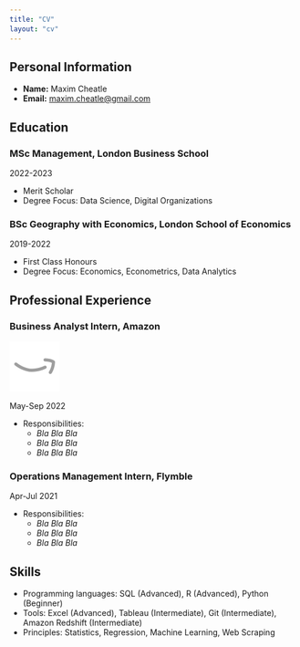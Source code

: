 ```yaml
---
title: "CV"
layout: "cv"
---
```


## Personal Information

- **Name:** Maxim Cheatle
- **Email:** <maxim.cheatle@gmail.com>

## Education

### MSc Management, London Business School

2022-2023

- Merit Scholar
- Degree Focus: Data Science, Digital Organizations

### BSc Geography with Economics, London School of Economics

2019-2022

- First Class Honours
- Degree Focus: Economics, Econometrics, Data Analytics

## Professional Experience

### Business Analyst Intern, Amazon

![Amazon Icon](/assets/icons/amazon.svg)

May-Sep 2022

- Responsibilities:
  - *Bla Bla Bla*
  - *Bla Bla Bla*
  - *Bla Bla Bla*
  
### Operations Management Intern, Flymble

Apr-Jul 2021

- Responsibilities:
  - *Bla Bla Bla*
  - *Bla Bla Bla*
  - *Bla Bla Bla*
  
## Skills

- Programming languages: SQL (Advanced), R (Advanced), Python (Beginner)
- Tools: Excel (Advanced), Tableau (Intermediate), Git (Intermediate), Amazon Redshift (Intermediate)
- Principles: Statistics, Regression, Machine Learning, Web Scraping
